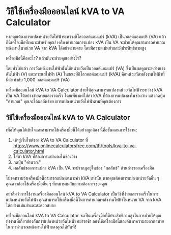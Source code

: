 วิธีใช้เครื่องมือออนไลน์ kVA to VA Calculator
=============================================

หากคุณต้องการแปลงหน่วยวัดไฟฟ้าระหว่างกิโลวอลต์แอมแปร์ (kVA) เป็นวอลต์แอมแปร์ (VA) แล้วก็นี่เครื่องมือที่เหมาะสำหรับคุณ! เครื่องคำนวณการแปลง kVA เป็น VA จะช่วยให้คุณสามารถคำนวณพลังงานในหน่วย VA จาก kVA ได้อย่างง่ายดาย โดยมีความแม่นยำและมีประสิทธิภาพสูง

เครื่องมือนี้คืออะไร? แล้วมันจะช่วยคุณอย่างไร?

โดยทั่วไปแล้ว การวัดพลังงานไฟฟ้านั้นใช้หน่วยวัดเป็นวอลต์แอมแปร์ (VA) ซึ่งเป็นผลคูณระหว่างแรงดันไฟฟ้า (V) และกระแสไฟฟ้า (A) ในขณะที่กิโลวอลต์แอมแปร์ (kVA) คือหน่วยวัดพลังงานไฟฟ้าที่มีค่าเท่ากับ 1,000 วอลต์แอมแปร์ (VA)

เครื่องมือออนไลน์ kVA to VA Calculator ช่วยให้คุณสามารถแปลงหน่วยวัดไฟฟ้าระหว่าง kVA เป็น VA ได้อย่างง่ายดายและรวดเร็ว โดยเพียงแค่ใส่ค่า kVA ที่ต้องการแปลงลงในช่องว่าง แล้วกดปุ่ม "คำนวณ" คุณจะได้ผลลัพธ์ของการแปลงหน่วยวัดไฟฟ้าตามที่คุณต้องการ

วิธีใช้เครื่องมือออนไลน์ kVA to VA Calculator
---------------------------------------------

เพื่อให้คุณได้เข้าใจและสามารถใช้เครื่องมือนี้ได้อย่างถูกต้อง นี่คือขั้นตอนการใช้งาน:

1. เข้าสู่เว็บไซต์ของ kVA to VA Calculator ที่ <https://www.onlinecalculatorsfree.com/th/tools/kva-to-va-calculator.html>
2. ใส่ค่า kVA ที่ต้องการแปลงลงในช่องว่าง
3. กดปุ่ม "คำนวณ"
4. ผลลัพธ์ของการแปลง kVA เป็น VA จะปรากฏอยู่ในช่อง "ผลลัพธ์" ด้านล่างของเครื่องมือ

โปรดทราบว่าเครื่องมือนี้สามารถแปลงเฉพาะค่า kVA เท่านั้น หากคุณต้องการแปลงหน่วยวัดอื่น ๆ คุณอาจต้องใช้เครื่องมืออื่น ๆ ที่เหมาะสมกับความต้องการของคุณ

อย่าลืมว่าการใช้งานเครื่องมือออนไลน์ kVA to VA Calculator เป็นวิธีที่ง่ายและรวดเร็วในการแปลงหน่วยวัดไฟฟ้า คุณสามารถใช้เครื่องมือนี้ในการคำนวณพลังงานไฟฟ้าในหน่วย VA จาก kVA ได้อย่างแม่นยำและสะดวกสบาย

เครื่องมือออนไลน์ kVA to VA Calculator จะเป็นเครื่องมือที่มีประสิทธิภาพสูงในการช่วยให้คุณทำงานที่เกี่ยวข้องกับการแปลงหน่วยวัดไฟฟ้า อย่ารอช้า ลองใช้เครื่องมือนี้และค้นหาความสะดวกสบายในการคำนวณพลังงานไฟฟ้าของคุณได้ทันที!
